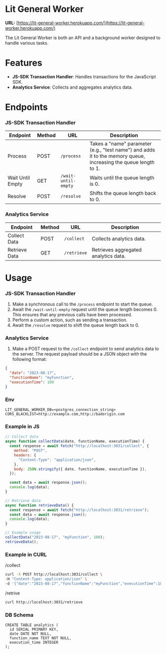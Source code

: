 # Lit General Worker

**URL:** [https://lit-general-worker.herokuapp.com/](https://lit-general-worker.herokuapp.com/)

The Lit General Worker is both an API and a background worker designed to handle various tasks.

# Features

- **JS-SDK Transaction Handler**: Handles transactions for the JavaScript SDK.
- **Analytics Service**: Collects and aggregates analytics data.

# Endpoints

### JS-SDK Transaction Handler

| Endpoint         | Method | URL                 | Description                                                                                                     |
| ---------------- | ------ | ------------------- | --------------------------------------------------------------------------------------------------------------- |
| Process          | POST   | `/process`          | Takes a "name" parameter (e.g., "test name") and adds it to the memory queue, increasing the queue length to 1. |
| Wait Until Empty | GET    | `/wait-until-empty` | Waits until the queue length is 0.                                                                              |
| Resolve          | POST   | `/resolve`          | Shifts the queue length back to 0.                                                                              |

### Analytics Service

| Endpoint      | Method | URL         | Description                          |
| ------------- | ------ | ----------- | ------------------------------------ |
| Collect Data  | POST   | `/collect`  | Collects analytics data.             |
| Retrieve Data | GET    | `/retrieve` | Retrieves aggregated analytics data. |

# Usage

### JS-SDK Transaction Handler

1. Make a synchronous call to the `/process` endpoint to start the queue.
2. Await the `/wait-until-empty` request until the queue length becomes 0. This ensures that any previous calls have been processed.
3. Perform a custom action, such as sending a transaction.
4. Await the `/resolve` request to shift the queue length back to 0.

### Analytics Service

1. Make a POST request to the `/collect` endpoint to send analytics data to the server. The request payload should be a JSON object with the following format:

```json
{
  "date": "2023-08-17",
  "functionName": "myFunction",
  "executionTime": 100
}
```

### Env

```
LIT_GENERAL_WORKER_DB=<postgres_connection_string>
CORS_BLACKLIST=http://example.com,http://badorigin.com
```

### Example in JS

```js
// Collect data
async function collectData(date, functionName, executionTime) {
  const response = await fetch("http://localhost:3031/collect", {
    method: "POST",
    headers: {
      "Content-Type": "application/json",
    },
    body: JSON.stringify({ date, functionName, executionTime }),
  });

  const data = await response.json();
  console.log(data);
}

// Retrieve data
async function retrieveData() {
  const response = await fetch("http://localhost:3031/retrieve");
  const data = await response.json();
  console.log(data);
}

// Example usage
collectData("2023-08-17", "myFunction", 100);
retrieveData();
```

### Example in CURL

/collect

```bash
curl -X POST http://localhost:3031/collect \
-H "Content-Type: application/json" \
-d '{"date":"2023-08-17","functionName":"myFunction","executionTime":100}'
```

/retrive

```bash
curl http://localhost:3031/retrieve
```

### DB Schema

```
CREATE TABLE analytics (
  id SERIAL PRIMARY KEY,
  date DATE NOT NULL,
  function_name TEXT NOT NULL,
  execution_time INTEGER
);
```
